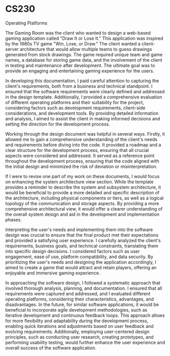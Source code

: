 # CS230
Operating Platforms

The Gaming Room was the client who wanted to design a web-based gaming application called "Draw It or Lose It." This application was inspired by the 1980s TV game "Win, Lose, or Draw." The client wanted a client-server architecture that would allow multiple teams to guess drawings generated from stock drawings. The game required unique team and game names, a database for storing game data, and the involvement of the client in testing and maintenance after development. The ultimate goal was to provide an engaging and entertaining gaming experience for the users.

In developing this documentation, I paid careful attention to capturing the client's requirements, both from a business and technical standpoint. I ensured that the software requirements were clearly defined and addressed in the design template. Additionally, I provided a comprehensive evaluation of different operating platforms and their suitability for the project, considering factors such as development requirements, client-side considerations, and development tools. By providing detailed information and analysis, I aimed to assist the client in making informed decisions and setting the direction for the development process.

Working through the design document was helpful in several ways. Firstly, it allowed me to gain a comprehensive understanding of the client's needs and requirements before diving into the code. It provided a roadmap and a clear structure for the development process, ensuring that all crucial aspects were considered and addressed. It served as a reference point throughout the development process, ensuring that the code aligned with the initial design and minimized the risk of deviation or misinterpretation.

If I were to revise one part of my work on these documents, I would focus on enhancing the system architecture view section. While the template provides a reminder to describe the system and subsystem architecture, it would be beneficial to provide a more detailed and specific description of the architecture, including physical components or tiers, as well as a logical topology of the communication and storage aspects. By providing a more comprehensive architectural view, it would offer a clearer understanding of the overall system design and aid in the development and implementation phases.

Interpreting the user's needs and implementing them into the software design was crucial to ensure that the final product met their expectations and provided a satisfying user experience. I carefully analyzed the client's requirements, business goals, and technical constraints, translating them into specific design decisions. I considered factors such as user engagement, ease of use, platform compatibility, and data security. By prioritizing the user's needs and designing the application accordingly, I aimed to create a game that would attract and retain players, offering an enjoyable and immersive gaming experience.

In approaching the software design, I followed a systematic approach that involved thorough analysis, planning, and documentation. I ensured that all requirements were captured and addressed, and I evaluated different operating platforms, considering their characteristics, advantages, and disadvantages. In the future, for similar software applications, it would be beneficial to incorporate agile development methodologies, such as iterative development and continuous feedback loops. This approach allows for more flexibility and adaptability during the development process, enabling quick iterations and adjustments based on user feedback and evolving requirements. Additionally, employing user-centered design principles, such as conducting user research, creating prototypes, and performing usability testing, would further enhance the user experience and overall success of the software application.
